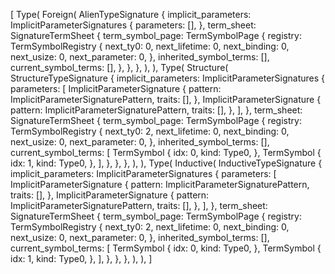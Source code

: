 [
    Type(
        Foreign(
            AlienTypeSignature {
                implicit_parameters: ImplicitParameterSignatures {
                    parameters: [],
                },
                term_sheet: SignatureTermSheet {
                    term_symbol_page: TermSymbolPage {
                        registry: TermSymbolRegistry {
                            next_ty0: 0,
                            next_lifetime: 0,
                            next_binding: 0,
                            next_usize: 0,
                            next_parameter: 0,
                        },
                        inherited_symbol_terms: [],
                        current_symbol_terms: [],
                    },
                },
            },
        ),
    ),
    Type(
        Structure(
            StructureTypeSignature {
                implicit_parameters: ImplicitParameterSignatures {
                    parameters: [
                        ImplicitParameterSignature {
                            pattern: ImplicitParameterSignaturePattern,
                            traits: [],
                        },
                        ImplicitParameterSignature {
                            pattern: ImplicitParameterSignaturePattern,
                            traits: [],
                        },
                    ],
                },
                term_sheet: SignatureTermSheet {
                    term_symbol_page: TermSymbolPage {
                        registry: TermSymbolRegistry {
                            next_ty0: 2,
                            next_lifetime: 0,
                            next_binding: 0,
                            next_usize: 0,
                            next_parameter: 0,
                        },
                        inherited_symbol_terms: [],
                        current_symbol_terms: [
                            TermSymbol {
                                idx: 0,
                                kind: Type0,
                            },
                            TermSymbol {
                                idx: 1,
                                kind: Type0,
                            },
                        ],
                    },
                },
            },
        ),
    ),
    Type(
        Inductive(
            InductiveTypeSignature {
                implicit_parameters: ImplicitParameterSignatures {
                    parameters: [
                        ImplicitParameterSignature {
                            pattern: ImplicitParameterSignaturePattern,
                            traits: [],
                        },
                        ImplicitParameterSignature {
                            pattern: ImplicitParameterSignaturePattern,
                            traits: [],
                        },
                    ],
                },
                term_sheet: SignatureTermSheet {
                    term_symbol_page: TermSymbolPage {
                        registry: TermSymbolRegistry {
                            next_ty0: 2,
                            next_lifetime: 0,
                            next_binding: 0,
                            next_usize: 0,
                            next_parameter: 0,
                        },
                        inherited_symbol_terms: [],
                        current_symbol_terms: [
                            TermSymbol {
                                idx: 0,
                                kind: Type0,
                            },
                            TermSymbol {
                                idx: 1,
                                kind: Type0,
                            },
                        ],
                    },
                },
            },
        ),
    ),
]
